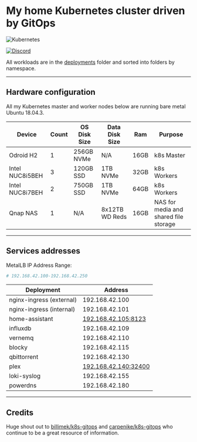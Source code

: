 # My home Kubernetes cluster driven by GitOps

![Kubernetes](https://i.imgur.com/p1RzXjQ.png)

[![Discord](https://img.shields.io/badge/discord-chat-7289DA.svg?maxAge=60&style=flat-square)](https://discord.gg/hk58BZV)

All workloads are in the [deployments](./deployments/) folder and sorted into folders by namespace. 

---

## Hardware configuration

All my Kubernetes master and worker nodes below are running bare metal Ubuntu 18.04.3.

|Device         |Count  |OS Disk Size|Data Disk Size|Ram    |Purpose                              |
|---------------|-------|------------|--------------|-------|-------------------------------------|
|Odroid H2      |1      |256GB NVMe  |N/A           |16GB   |k8s Master                           |
|Intel NUC8i5BEH|3      |120GB SSD   |1TB NVMe      |32GB   |k8s Workers                          |
|Intel NUC8i7BEH|2      |750GB SSD   |1TB NVMe      |64GB   |k8s Workers                          |
|Qnap NAS       |1      |N/A         |8x12TB WD Reds|16GB   |NAS for media and shared file storage|

---

## Services addresses

MetalLB IP Address Range:

```bash
# 192.168.42.100-192.168.42.250
```

| Deployment                     | Address                                                 |
|--------------------------------|---------------------------------------------------------|
| nginx-ingress (external)       | 192.168.42.100                                          |
| nginx-ingress (internal)       | 192.168.42.101                                          |
| home-assistant                 | [192.168.42.105:8123](http://192.168.42.105:8123)       |
| influxdb                       | 192.168.42.109                                          |
| vernemq                        | 192.168.42.110                                          |
| blocky                         | 192.168.42.115                                          |
| qbittorrent                    | 192.168.42.130                                          |
| plex                           | [192.168.42.140:32400](http://192.168.42.140:32400/web) |
| loki-syslog                    | 192.168.42.155                                          |
| powerdns                       | 192.168.42.180                                          |

---

## Credits

Huge shout out to [billimek/k8s-gitops](https://github.com/billimek/k8s-gitops) and [carpenike/k8s-gitops](https://github.com/carpenike/k8s-gitops) who continue to be a great resource of information.
